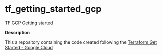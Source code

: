 # tf_getting_started_gcp
TF GCP Getting started

**Description** 

This a repository containing the code created following the [Terraform Get Started - Google Cloud](https://learn.hashicorp.com/terraform?track=gcp#getting-started)




